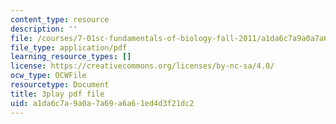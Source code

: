 ```yaml
---
content_type: resource
description: ''
file: /courses/7-01sc-fundamentals-of-biology-fall-2011/a1da6c7a9a0a7a69a6a61ed4d3f21dc2_9dHBTckFvME.pdf
file_type: application/pdf
learning_resource_types: []
license: https://creativecommons.org/licenses/by-nc-sa/4.0/
ocw_type: OCWFile
resourcetype: Document
title: 3play pdf file
uid: a1da6c7a-9a0a-7a69-a6a6-1ed4d3f21dc2
---
```

